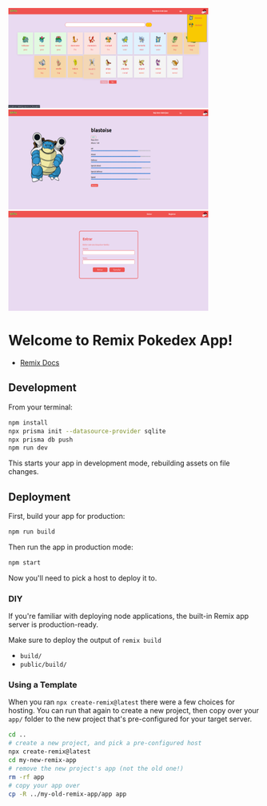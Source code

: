 <img src="app/assets/pokehome.png" width=400 height=200/><img src="app/assets/pokedetail.png" width=400 height=200/><img src="app/assets/pokelogin.png" width=400 height=200/>

# Welcome to Remix Pokedex App!

- [Remix Docs](https://remix.run/docs)

## Development

From your terminal:

```sh
npm install
npx prisma init --datasource-provider sqlite
npx prisma db push
npm run dev
```

This starts your app in development mode, rebuilding assets on file changes.

## Deployment

First, build your app for production:

```sh
npm run build
```

Then run the app in production mode:

```sh
npm start
```

Now you'll need to pick a host to deploy it to.

### DIY

If you're familiar with deploying node applications, the built-in Remix app server is production-ready.

Make sure to deploy the output of `remix build`

- `build/`
- `public/build/`

### Using a Template

When you ran `npx create-remix@latest` there were a few choices for hosting. You can run that again to create a new project, then copy over your `app/` folder to the new project that's pre-configured for your target server.

```sh
cd ..
# create a new project, and pick a pre-configured host
npx create-remix@latest
cd my-new-remix-app
# remove the new project's app (not the old one!)
rm -rf app
# copy your app over
cp -R ../my-old-remix-app/app app
```
